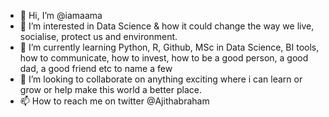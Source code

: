 - 👋 Hi, I’m @iamaama
- 👀 I’m interested in Data Science & how it could change the way we live, socialise, protect us and environment.  
- 🌱 I’m currently learning Python, R, Github, MSc in Data Science, BI tools, how to communicate, how to invest, how to be a good person, a good dad, a good friend etc to name a few
- 💞️ I’m looking to collaborate on anything exciting where i can learn or grow or help make this world a better place.
- 📫 How to reach me on twitter @Ajithabraham

<!---
iamaama/iamaama is a ✨ special ✨ repository because its `README.md` (this file) appears on your GitHub profile.
You can click the Preview link to take a look at your changes.
--->
